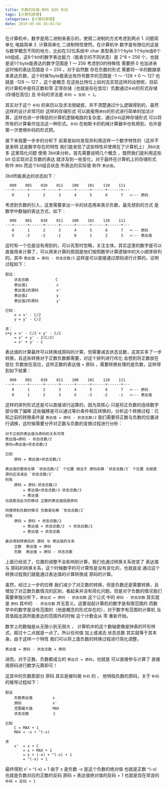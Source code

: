 ```yaml
---
title: 负数的存储-原码 反码 补码
tags: [计算机原理]
categories: [计算机原理]
date: 2019-05-04 16:43:54
---
```

在计算机中，数字是用二进制来表示的，使用二进制的方式考虑到两点 1. 问题简单化 电路简单 2. 计算简单化 二进制特性使然。在计算机中 数字是有限位的这是与数学概念不同的地方，比如在32位系统中 char 类型表示1个byte 1个byte由8个bit组成，这8个bit的数字表达能力（能表示的不同状态）是 2^8 = 256 个，也就是说1个byte能表达的数字范围是 1 ～ 256 考虑到0的特殊性 需要把 0 也加进来 这时候的表达范围是 0 ~ 255 。对于自然数 存在负数的形式 需要将一半的数据拿来表达负数，这个时候1byte能表达有符号数字的范围是 -1 ～ -128 + 0 ～ 127 也就是 -128 ～ 127 ，这个是概念 在这些比特位上如何去实现这样的设想呢，目前的计算机中是将正数和零 正常存储（也就是存在低位）负数通过`补码`的形式存储(存储在高位) 且 补码的求法是 `补码 = 反码 + 1`。
<!-- more -->
其实对于这个 `补码` 的来历以及求法很疑惑，并不清楚通过什么逻辑得到的，虽然这样的设计非常巧妙 这样的存储形式 可以直接用`原码`的形式进行简单的加法计算，这样也进一步降低的计算机逻辑电路的复杂度，通过`补码`这种存储形式 可以将所有的计算看作加法这一种形式。`补码` 在帕斯卡的机械计算器中也有用到，也许是第一次使用补码的形式把。

接下来我要一步步的分析下 前辈是如何发现并利用这样一个数字特性的（这并不是发明 这是数字存在的特性 我们是发现了这些特性并使用在了计算机上）,8bit太多 这里简化问题 使用 3bit来分析。首先需要说明几个概念 ，既然我们是利用这些 bit 位实现对正负数的表达 就涉及到一些变化，对于最终在计算机上的存储形式 称作 `原码` 而这个bit组合状态 所表达的实际值 称作 `表达值`。

3bit所能表达的状态如下：
```
  000    001    010    011    100    101    110    111
---+------+------+------+------+------+------+------+---
   0      1      2      3      4      5      6      7   <--- 原码
```
考虑到负数的引入，这里需要拿出一半的状态用来表示负数，最先想到的方式 是 数学中数轴的表达方式，如下：
```
  000    001    010    011    100    101    110    111
---+------+------+------+------+------+------+------+---
   0      1      2      3      4      5      6      7   <--- 原码
   X     -3     -2     -1      0      1      2      3   <--- 表达值
```
这时有一个位是没有用到的，可以先暂时忽略，关注主体。其实这里的数字是可以直接用来计算了，可以用来计算的原因是他们按照数学计算逻辑中的大小顺序排列的。其中 `表达值 = 原码 - 状态总数/2` 这样是可以直接通过原码进行计算的，证明过程如下：
```
假设：
    状态总数            C
    表达值1             x
    表达值1的源码        x'
    表达值2             y
    表达值2的源码        y'

已知：
    x = x' - C/2
    y = y' - C/2

求：
x+y = x' - C/2 + y' - C/2 
    = x' + y' - 2(C/2)
    = x' + y' - C
```
表达值的计算最终可以转换成原码的计算，但需要减去状态总数，这其实多了一步转换，且这些转换对于正数负数都需要，对这个排列进行优化 会想到将正数放在低位 负数放在高位，这样正数的表达值 = 原码 ，需要转换处理的是负数，这样得到如下结果：
```
  000    001    010    011    100    101    110    111
---+------+------+------+------+------+------+------+---
   0      1      2      3      4      5      6      7   <--- 原码
   0      1      2      3      X     -3     -2     -1   <--- 表达值
```
这样的排列形式还是可以直接进行运算的，因为其核心 只是将正负数的连续数字部分做了偏移 这些偏移是可以通过等价条件相互转换的，分析这个转换过程：已知之前的转换条件是 `表达值 = 原码 - 状态总数/2` 我们需要将正数与负数的位置进行调换，这时候需要分开对正数与负数的变换过程进行分析：
```
对于之前的表达值与原码的关系可得
表达值=原码 - 状态总数/2
原码=表达值+状态总数/2

已知 
    原码 = 表达值+状态总数/2

表达值的整体左移 `状态总数/2` 个位置 相当于 原码右移 `状态总数/2` 个位置 也就是 源码应该减去 `状态总数/2`
则有 
    原码 = 原码-状态总数/2 
        = 表达值+状态总数/2-状态总数/2
        = 表达值
也就是说此次的移动 正数的表达值就是原码

同理得到负数的情况 负数是右移 `状态总数/2`
则有
    原码 = 原码 + 状态总数/2 
        = 表达值 + 状态总数/2  + 状态总数/2
        = 表达值 + 状态总数

最总得到转换后的 源码 与 表达值的关系
    正数  表达值 = 原码
    负数  表达值 = 原码 - 状态总数
```
上面已经说了，位置的调整不会影响到计算，我们也通过转换关系改变了 表达值 与 原码的转换关系，这个时候数字的可计算性是没有变化的，也就是说 通过这个转换过程我们就能通过表达值的计算转换成 原码的计算。

虽然，经过上一步的位移 我们减少了对正数的转换，但是负数还是需要转换，且增加了对正数负数情况的区别，看起来并没有简化问题。但是对于负数的情况我们需要单独分析下，`表达式 = 原码 - 状态总数` 这个公式 中的 `原码 - 状态总数` 其实就是 `原码` 其中的 ` - 状态总数` 并无意义。这要说起计算机的数字是有限范围的 而数学中的数字是没有范围的（他是概念的形式存在的），对于数字有范围的计算机 当其值超出其所能表达的范围外的时候 这个计数会从 零 重新开始。

数学上的数轴是从无限小到无限大 ， 计算机中的这个数轴更像是钟表的环形样式，超过十二点就是一点了。所以任何值 加上或减去 状态总数 其实就等于其本身。由于这样一个特性 我们可以将上面负数的转换过程进行简化调整，
```
表达值 = 原码 - 状态总数 = 原码
```
进而，对于正数、负数都成立的 `表达式 = 原码`，也就是 可以直接参与计算了 直接用原码进行数学元算即可！


这其中的负数那部分 原码 其实是被叫做 `补码` 的 ， 他特指负数的原码，关于 `补码` 的推导过程如下：

```
假设
    负数表达值         x
    原码              x'
    范围最大值         MAX
    状态总数           C

已知
    C = MAX + 1
    MAX = -x + ^(-x)

求
    x'  = x + C
        = x + MAX + 1
        = x + (-x) + ^(-x) + 1
        = ^(-x) + 1
```
最终得到 x‘ = ^(-x) + 1
由于 x 是负数 -x 是这个负数的绝对值 也就是正数 ^(-x) 也就是负数对应的正数的反码
原码 = 表达值绝对值的反码 + 1
也就是现在常说的 `补码 = 反码 + 1`

